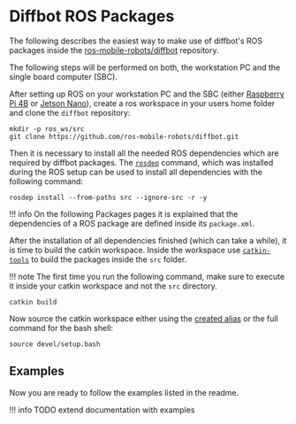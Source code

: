 # Diffbot ROS Packages

The following describes the easiest way to make use of diffbot's ROS packages inside the [ros-mobile-robots/diffbot](https://github.com/ros-mobile-robots/diffbot)
repository.

The following steps will be performed on both, the workstation PC and the single board computer (SBC).

After setting up ROS on your workstation PC and the SBC (either [Raspberry Pi 4B](https://ros-mobile-robots.com/rpi-setup/) or [Jetson Nano](https://ros-mobile-robots.com/jetson-nano-setup/)),
create a ros workspace in your users home folder and clone the `diffbot` repository:

```
mkdir -p ros_ws/src
git clone https://github.com/ros-mobile-robots/diffbot.git
```

Then it is necessary to install all the needed ROS dependencies which are required by diffbot packages.
The [`rosdep`](http://wiki.ros.org/rosdep) command, which was installed during the ROS setup can be used to install all dependencies with the following command:

```
rosdep install --from-paths src --ignore-src -r -y
```

!!! info
    On the following Packages pages it is explained that the dependencies of a ROS package are defined inside its `package.xml`.
    
 
After the installation of all dependencies finished (which can take a while), it is time to build the catkin workspace. 
Inside the workspace use [`catkin-tools`](https://catkin-tools.readthedocs.io/en/latest/) to build the packages inside the `src` folder.

!!! note
    The first time you run the following command, make sure to execute it inside your catkin workspace and not the `src` directory.
    
```
catkin build
```

Now source the catkin workspace either using the [created alias](ros-setup.md#environment-setup) or the full command for the bash shell:

```
source devel/setup.bash
```

## Examples

Now you are ready to follow the examples listed in the readme.

!!! info
    TODO extend documentation with examples
